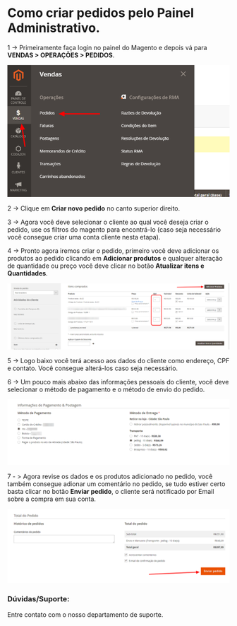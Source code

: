 # Como criar pedidos pelo Painel Administrativo.

1 -> Primeiramente faça login no painel do Magento e depois vá para **VENDAS > OPERAÇÕES > PEDIDOS**.

![criando pedido](https://github.com/Oficina-do-Dev/Tutoriais/blob/main/Magento_2/097%20-%20Como%20criar%20Pedidos%20pelo%20Painel%20Adiministrativo/images/image1.png)

2 -> Clique em **Criar novo pedido** no canto superior direito.

3 -> Agora você deve selecionar o cliente ao qual você deseja criar o pedido, use os filtros do magento para encontrá-lo (caso seja necessário você consegue criar uma conta cliente nesta etapa).

4 -> Pronto agora iremos criar o pedido, primeiro você deve adicionar os produtos ao pedido clicando em **Adicionar produtos** e qualquer alteração de quantidade ou preço você deve clicar no botão **Atualizar itens e Quantidades**.

![criando pedido](https://github.com/Oficina-do-Dev/Tutoriais/blob/main/Magento_2/097%20-%20Como%20criar%20Pedidos%20pelo%20Painel%20Adiministrativo/images/image2.png)

5 -> Logo baixo você terá acesso aos dados do cliente como endereço, CPF e contato. Você consegue alterá-los caso seja necessário.

6 -> Um pouco mais abaixo das informações pessoais do cliente, você deve selecionar o método de pagamento e o método de envio do pedido.

![criando pedido](https://github.com/Oficina-do-Dev/Tutoriais/blob/main/Magento_2/097%20-%20Como%20criar%20Pedidos%20pelo%20Painel%20Adiministrativo/images/image3.png)

7 - > Agora revise os dados e os produtos adicionado no pedido, você também consegue adionar um comentário no pedido, se tudo estiver certo basta clicar no botão **Enviar pedido**, o cliente será notificado por Email sobre a compra em sua conta.

![criando pedido](https://github.com/Oficina-do-Dev/Tutoriais/blob/main/Magento_2/097%20-%20Como%20criar%20Pedidos%20pelo%20Painel%20Adiministrativo/images/image4.png)

### Dúvidas/Suporte:
Entre contato com o nosso departamento de suporte.
